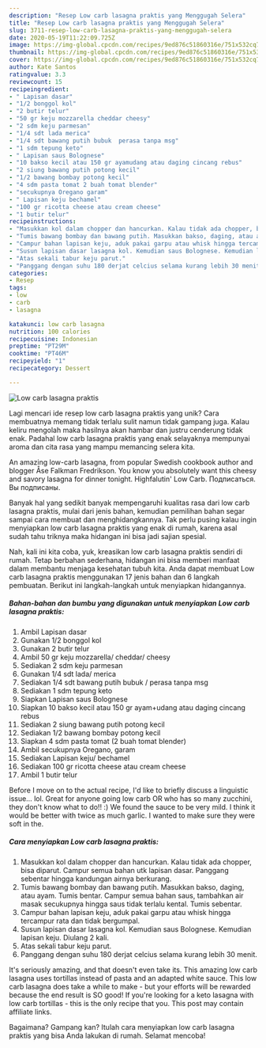 ```yaml
---
description: "Resep Low carb lasagna praktis yang Menggugah Selera"
title: "Resep Low carb lasagna praktis yang Menggugah Selera"
slug: 3711-resep-low-carb-lasagna-praktis-yang-menggugah-selera
date: 2020-05-19T11:22:09.725Z
image: https://img-global.cpcdn.com/recipes/9ed876c51860316e/751x532cq70/low-carb-lasagna-praktis-foto-resep-utama.jpg
thumbnail: https://img-global.cpcdn.com/recipes/9ed876c51860316e/751x532cq70/low-carb-lasagna-praktis-foto-resep-utama.jpg
cover: https://img-global.cpcdn.com/recipes/9ed876c51860316e/751x532cq70/low-carb-lasagna-praktis-foto-resep-utama.jpg
author: Kate Santos
ratingvalue: 3.3
reviewcount: 15
recipeingredient:
- " Lapisan dasar"
- "1/2 bonggol kol"
- "2 butir telur"
- "50 gr keju mozzarella cheddar cheesy"
- "2 sdm keju parmesan"
- "1/4 sdt lada merica"
- "1/4 sdt bawang putih bubuk  perasa tanpa msg"
- "1 sdm tepung keto"
- " Lapisan saus Bolognese"
- "10 bakso kecil atau 150 gr ayamudang atau daging cincang rebus"
- "2 siung bawang putih potong kecil"
- "1/2 bawang bombay potong kecil"
- "4 sdm pasta tomat 2 buah tomat blender"
- "secukupnya Oregano garam"
- " Lapisan keju bechamel"
- "100 gr ricotta cheese atau cream cheese"
- "1 butir telur"
recipeinstructions:
- "Masukkan kol dalam chopper dan hancurkan. Kalau tidak ada chopper, bisa diparut. Campur semua bahan utk lapisan dasar. Panggang sebentar hingga kandungan airnya berkurang."
- "Tumis bawang bombay dan bawang putih. Masukkan bakso, daging, atau ayam. Tumis bentar. Campur semua bahan saus, tambahkan air masak secukupnya hingga saus tidak terlalu kental. Tumis sebentar."
- "Campur bahan lapisan keju, aduk pakai garpu atau whisk hingga tercampur rata dan tidak bergumpal."
- "Susun lapisan dasar lasagna kol. Kemudian saus Bolognese. Kemudian lapisan keju. Diulang 2 kali."
- "Atas sekali tabur keju parut."
- "Panggang dengan suhu 180 derjat celcius selama kurang lebih 30 menit."
categories:
- Resep
tags:
- low
- carb
- lasagna

katakunci: low carb lasagna 
nutrition: 100 calories
recipecuisine: Indonesian
preptime: "PT29M"
cooktime: "PT46M"
recipeyield: "1"
recipecategory: Dessert

---
```



![Low carb lasagna praktis](https://img-global.cpcdn.com/recipes/9ed876c51860316e/751x532cq70/low-carb-lasagna-praktis-foto-resep-utama.jpg)

Lagi mencari ide resep low carb lasagna praktis yang unik? Cara membuatnya memang tidak terlalu sulit namun tidak gampang juga. Kalau keliru mengolah maka hasilnya akan hambar dan justru cenderung tidak enak. Padahal low carb lasagna praktis yang enak selayaknya mempunyai aroma dan cita rasa yang mampu memancing selera kita.

An amazing low-carb lasagna, from popular Swedish cookbook author and blogger Åse Falkman Fredrikson. You know you absolutely want this cheesy and savory lasagna for dinner tonight. Highfalutin&#39; Low Carb. Подписаться. Вы подписаны.

Banyak hal yang sedikit banyak mempengaruhi kualitas rasa dari low carb lasagna praktis, mulai dari jenis bahan, kemudian pemilihan bahan segar sampai cara membuat dan menghidangkannya. Tak perlu pusing kalau ingin menyiapkan low carb lasagna praktis yang enak di rumah, karena asal sudah tahu triknya maka hidangan ini bisa jadi sajian spesial.


Nah, kali ini kita coba, yuk, kreasikan low carb lasagna praktis sendiri di rumah. Tetap berbahan sederhana, hidangan ini bisa memberi manfaat dalam membantu menjaga kesehatan tubuh kita. Anda dapat membuat Low carb lasagna praktis menggunakan 17 jenis bahan dan 6 langkah pembuatan. Berikut ini langkah-langkah untuk menyiapkan hidangannya.

<!--inarticleads1-->

##### Bahan-bahan dan bumbu yang digunakan untuk menyiapkan Low carb lasagna praktis:

1. Ambil  Lapisan dasar
1. Gunakan 1/2 bonggol kol
1. Gunakan 2 butir telur
1. Ambil 50 gr keju mozzarella/ cheddar/ cheesy
1. Sediakan 2 sdm keju parmesan
1. Gunakan 1/4 sdt lada/ merica
1. Sediakan 1/4 sdt bawang putih bubuk / perasa tanpa msg
1. Sediakan 1 sdm tepung keto
1. Siapkan  Lapisan saus Bolognese
1. Siapkan 10 bakso kecil atau 150 gr ayam+udang atau daging cincang rebus
1. Sediakan 2 siung bawang putih potong kecil
1. Sediakan 1/2 bawang bombay potong kecil
1. Siapkan 4 sdm pasta tomat (2 buah tomat blender)
1. Ambil secukupnya Oregano, garam
1. Sediakan  Lapisan keju/ bechamel
1. Sediakan 100 gr ricotta cheese atau cream cheese
1. Ambil 1 butir telur


Before I move on to the actual recipe, I&#39;d like to briefly discuss a linguistic issue… lol. Great for anyone going low carb OR who has so many zucchini, they don&#39;t know what to do!! :) We found the sauce to be very mild. I think it would be better with twice as much garlic. I wanted to make sure they were soft in the. 

<!--inarticleads2-->

##### Cara menyiapkan Low carb lasagna praktis:

1. Masukkan kol dalam chopper dan hancurkan. Kalau tidak ada chopper, bisa diparut. Campur semua bahan utk lapisan dasar. Panggang sebentar hingga kandungan airnya berkurang.
1. Tumis bawang bombay dan bawang putih. Masukkan bakso, daging, atau ayam. Tumis bentar. Campur semua bahan saus, tambahkan air masak secukupnya hingga saus tidak terlalu kental. Tumis sebentar.
1. Campur bahan lapisan keju, aduk pakai garpu atau whisk hingga tercampur rata dan tidak bergumpal.
1. Susun lapisan dasar lasagna kol. Kemudian saus Bolognese. Kemudian lapisan keju. Diulang 2 kali.
1. Atas sekali tabur keju parut.
1. Panggang dengan suhu 180 derjat celcius selama kurang lebih 30 menit.


It&#39;s seriously amazing, and that doesn&#39;t even take its. This amazing low carb lasagna uses tortillas instead of pasta and an adapted white sauce. This low carb lasagna does take a while to make - but your efforts will be rewarded because the end result is SO good! If you&#39;re looking for a keto lasagna with low carb tortillas - this is the only recipe that you. This post may contain affiliate links. 

Bagaimana? Gampang kan? Itulah cara menyiapkan low carb lasagna praktis yang bisa Anda lakukan di rumah. Selamat mencoba!
